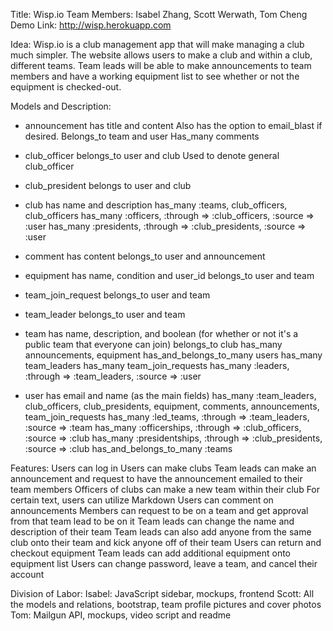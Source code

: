 Title: Wisp.io
Team Members: Isabel Zhang, Scott Werwath, Tom Cheng
Demo Link: http://wisp.herokuapp.com

Idea: Wisp.io is a club management app that will make managing a club much simpler. The website allows users to make a club and within a club, different teams. Team leads will be able to make announcements to team members and have a working equipment list to see whether or not the equipment is checked-out. 

Models and Description:

- announcement
has title and content
Also has the option to email_blast if desired.
Belongs_to team and user
Has_many comments


- club_officer
belongs_to user and club
Used to denote general club_officer

- club_president
belongs to user and club

- club
has name and description
has_many :teams, club_officers, club_officers
has_many :officers, :through => :club_officers, :source => :user
has_many :presidents, :through => :club_presidents, :source => :user

- comment
has content
belongs_to user and announcement

- equipment
has name, condition and user_id
belongs_to user and team

- team_join_request
belongs_to user and team

- team_leader
belongs_to user and team

- team
has name, description, and boolean (for whether or not it's a public team that everyone can join)
belongs_to club
has_many announcements, equipment
has_and_belongs_to_many users
has_many team_leaders
has_many team_join_requests
has_many :leaders, :through => :team_leaders, :source => :user

- user
has email and name (as the main fields)
has_many :team_leaders, club_officers, club_presidents, equipment, comments, announcements, team_join_requests
has_many :led_teams, :through => :team_leaders, :source => :team
has_many :officerships, :through => :club_officers, :source => :club
has_many :presidentships, :through => :club_presidents, :source => :club
has_and_belongs_to_many :teams

Features:
Users can log in
Users can make clubs
Team leads can make an announcement and request to have the announcement emailed to their team members
Officers of clubs can make a new team within their club
For certain text, users can utilize Markdown
Users can comment on announcements
Members can request to be on a team and get approval from that team lead to be on it
Team leads can change the name and description of their team
Team leads can also add anyone from the same club onto their team and kick anyone off of their team
Users can return and checkout equipment
Team leads can add additional equipment onto equipment list
Users can change password, leave a team, and cancel their account

Division of Labor:
Isabel: JavaScript sidebar, mockups, frontend
Scott: All the models and relations, bootstrap, team profile pictures and cover photos
Tom: Mailgun API, mockups, video script and readme

